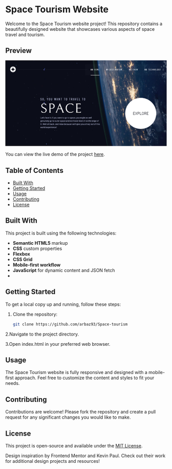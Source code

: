 # Space Tourism Website  

Welcome to the Space Tourism website project! This repository contains a beautifully designed website that showcases various aspects of space travel and tourism.   

## Preview  

![Website Preview](./assets/shared/preview.png)  

You can view the live demo of the project [here](https://arbaz93.github.io/Space-tourism/index.html).  

## Table of Contents  

- [Built With](#built-with)  
- [Getting Started](#getting-started)  
- [Usage](#usage)  
- [Contributing](#contributing)  
- [License](#license)  

## Built With  

This project is built using the following technologies:  
- **Semantic HTML5** markup  
- **CSS** custom properties  
- **Flexbox**  
- **CSS Grid**  
- **Mobile-first workflow**  
- **JavaScript** for dynamic content and JSON fetch
- 
## Getting Started  

To get a local copy up and running, follow these steps:  

1. Clone the repository:  
   ```bash  
   git clone https://github.com/arbaz93/Space-tourism
   
2.Navigate to the project directory.

3.Open index.html in your preferred web browser.

## Usage

The Space Tourism website is fully responsive and designed with a mobile-first approach. Feel free to customize the content and styles to fit your needs.

## Contributing

Contributions are welcome! Please fork the repository and create a pull request for any significant changes you would like to make.

## License

This project is open-source and available under the [MIT License](./LICENSE).

Design inspiration by Frontend Mentor and Kevin Paul. Check out their work for additional design projects and resources!
